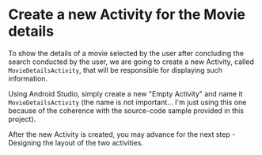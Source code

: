 # Create a new Activity for the Movie details
To show the details of a movie selected by the user after concluding the search conducted by the user, we are going to create a new Activity, called `MovieDetailsActivity`, that will be responsible for displaying such information.

Using Android Studio, simply create a new "Empty Activity" and name it `MovieDetailsActivity` (the name is not important... I'm just using this one because of the coherence with the source-code sample provided in this project).

After the new Activity is created, you may advance for the next step - Designing the layout of the two activities.